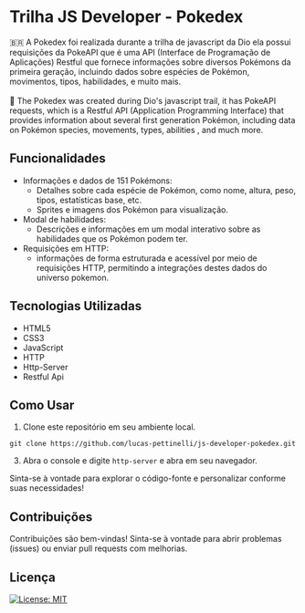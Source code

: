 # Trilha JS Developer - Pokedex

🇧🇷 A Pokedex foi realizada durante a trilha de javascript da Dio ela possui requisições da PokeAPI que é uma API (Interface de Programação de Aplicações) Restful que fornece informações sobre diversos Pokémons da primeira geração, incluindo dados sobre espécies de Pokémon, movimentos, tipos, habilidades, e muito mais.&nbsp; <br>
<br>
🏴󠁧󠁢󠁥󠁮󠁧󠁿 The Pokedex was created during Dio's javascript trail, it has PokeAPI requests, which is a Restful API (Application Programming Interface) that provides information about several first generation Pokémon, including data on Pokémon species, movements, types, abilities , and much more.&nbsp;

## Funcionalidades

- Informações e dados de 151 Pokémons:
  - Detalhes sobre cada espécie de Pokémon, como nome, altura, peso, tipos, estatísticas base, etc.
  - Sprites e imagens dos Pokémon para visualização.
- Modal de habilidades:
  - Descrições e informações em um modal interativo sobre as habilidades que os Pokémon podem ter.
- Requisições em HTTP:
  - informações de forma estruturada e acessível por meio de requisições HTTP, permitindo a  integrações destes dados do universo pokemon.
## Tecnologias Utilizadas

- HTML5
- CSS3
- JavaScript
- HTTP
- Http-Server
- Restful Api

## Como Usar

1. Clone este repositório em seu ambiente local.
```
git clone https://github.com/lucas-pettinelli/js-developer-pokedex.git
```
3. Abra o console e digite `http-server` e abra em seu navegador.

Sinta-se à vontade para explorar o código-fonte e personalizar conforme suas necessidades!

## Contribuições

Contribuições são bem-vindas! Sinta-se à vontade para abrir problemas (issues) ou enviar pull requests com melhorias.

## Licença

[![License: MIT](https://img.shields.io/badge/License-MIT-yellow.svg)](https://opensource.org/licenses/MIT)&nbsp;
